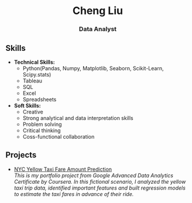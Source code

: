 # <center>Cheng Liu</center>
### <center>Data Analyst</center>

## Skills
* **Technical Skills:**
    * Python(Pandas, Numpy, Matplotlib, Seaborn, Scikit-Learn, Scipy.stats)
    * Tableau
    * SQL
    * Excel
    * Spreadsheets
* **Soft Skills:**
    * Creative
    * Strong analytical and data interpretation skills
    * Problem solving
    * Critical thinking
    * Coss-functional collaboration

## Projects
* [NYC Yellow Taxi Fare Amount Prediction](https://github.com/panda-july/NYC-Taxi-Fare-Amount-Prediction)<BR/>
*This is my portfolio project from Google Advanced Data Analytics Certificate by Coursera. In this fictional scenario, I analyzed the yellow taxi trip data, identified important features and built regression models to estimate the taxi fares in advance of their ride.*
<!--
**panda-july/panda-july** is a ✨ _special_ ✨ repository because its `README.md` (this file) appears on your GitHub profile.

Here are some ideas to get you started:

- 🔭 I’m currently working on ...
- 🌱 I’m currently learning ...
- 👯 I’m looking to collaborate on ...
- 🤔 I’m looking for help with ...
- 💬 Ask me about ...
- 📫 How to reach me: ...
- 😄 Pronouns: ...
- ⚡ Fun fact: ...
-->






